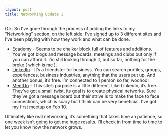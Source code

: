 ```yaml
---
layout: post
title: Networking Update 1
---
```

O.k. So I’ve gone through the process of adding the links to my "Networking" section, on the left side. I’ve signed up to 3 different sites and I’ve been playing with how they work and what can be done.

- [Ecademy](https://web.archive.org/web/20060127005544/http://www.ecademy.com:80/) - Seems to be chalker block full of features and additions. You’ve got blogs and message boards, meetings and clubs but only if you can afford it. I’m still looking through it, but so far, nothing for the broke ( which is me ).
- [LinkedIn](https://www.linkedin.com) - It’s a friendster for business. You can search profiles, groups, experiences, business industries, anything that the users put up. And another bonus, it’s free. I’m connected to 1 person so far, woohoo!
- [MeetUp](https://www.meetup.com/) - This site’s purpose is a little different. Like LinkedIn, it’s free. They’ve got a small twist, its goal is to create physical networks. Sure they’ve got a message board but their strive is to make the face to face connections, which is scary but I think can be very beneficial. I’ve got my first meetup on Feb 10.

Ultimately like real networking, it’s something that takes time an patience, so one week isn’t going to get me huge results. I’ll check in from time to time to let you know how the network grows.
